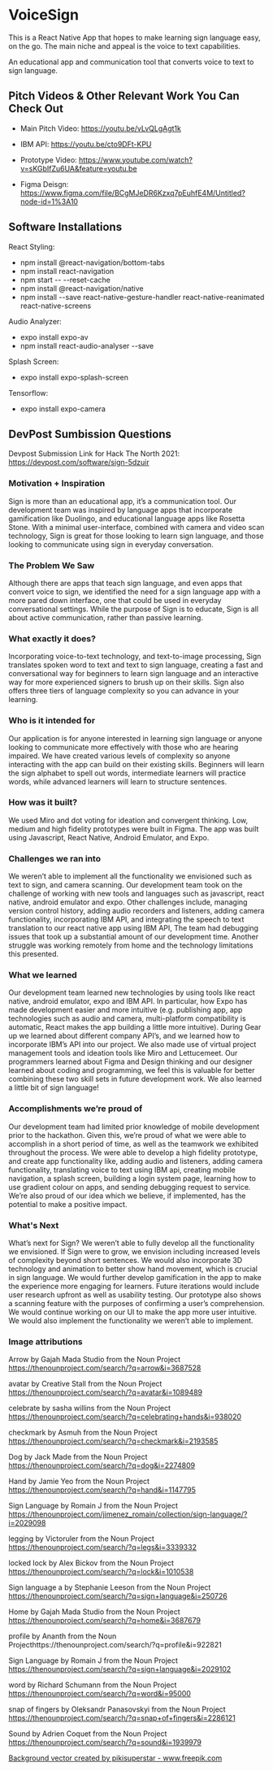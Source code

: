 # VoiceSign

This is a React Native App that hopes to make learning sign language easy, on the go. The main niche and appeal is the voice to text capabilities.

An educational app and communication tool that converts voice to text to sign language. 

## Pitch Videos & Other Relevant Work You Can Check Out
- Main Pitch Video: https://youtu.be/vLvQLgAgt1k
- IBM API: https://youtu.be/cto9DFt-KPU
- Prototype Video: https://www.youtube.com/watch?v=sKGbIfZu6UA&feature=youtu.be

- Figma Deisgn: https://www.figma.com/file/BCgMJeDR6Kzxq7pEuhfE4M/Untitled?node-id=1%3A10

## Software Installations

React Styling:
- npm install @react-navigation/bottom-tabs
- npm install react-navigation
- npm start -- --reset-cache
- npm install @react-navigation/native
- npm install --save react-native-gesture-handler react-native-reanimated react-native-screens

Audio Analyzer:
- expo install expo-av
- npm install react-audio-analyser --save

Splash Screen:
- expo install expo-splash-screen

Tensorflow:
- expo install expo-camera

## DevPost Sumbission Questions

Devpost Submission Link for Hack The North 2021: https://devpost.com/software/sign-5dzuir

### Motivation + Inspiration

Sign is more than an educational app, it’s a communication tool. Our development team was inspired by language apps that incorporate gamification like Duolingo, and educational language apps like Rosetta Stone. With a minimal user-interface, combined with camera and video scan technology, Sign is great for those looking to learn sign language, and those looking to communicate using sign in everyday conversation.

### The Problem We Saw

Although there are apps that teach sign language, and even apps that convert voice to sign, we identified the need for a sign language app with a more pared down interface, one that could be used in everyday conversational settings. While the purpose of Sign is to educate, Sign is all about active communication, rather than passive learning.

### What exactly it does?

Incorporating voice-to-text technology, and text-to-image processing, Sign translates spoken word to text and text to sign language, creating a fast and conversational way for beginners to learn sign language and an interactive way for more experienced signers to brush up on their skills. Sign also offers three tiers of language complexity so you can advance in your learning.

### Who is it intended for

Our application is for anyone interested in learning sign language or anyone looking to communicate more effectively with those who are hearing impaired. We have created various levels of complexity so anyone interacting with the app can build on their existing skills. Beginners will learn the sign alphabet to spell out words, intermediate learners will practice words, while advanced learners will learn to structure sentences.

### How was it built?

We used Miro and dot voting for ideation and convergent thinking. Low, medium and high fidelity prototypes were built in Figma. The app was built using Javascript, React Native, Android Emulator, and Expo.

### Challenges we ran into 

We weren’t able to implement all the functionality we envisioned such as text to sign, and camera scanning. Our development team took on the challenge of working with new tools and languages such as javascript, react native, android emulator and expo. Other challenges include, managing version control history, adding audio recorders and listeners, adding camera functionality, incorporating IBM API, and integrating the speech to text translation to our react native app using IBM API, The team had debugging issues that took up a substantial amount of our development time. Another struggle was working remotely from home and the technology limitations this presented.

### What we learned

Our development team learned new technologies by using tools like react native, android emulator, expo and IBM API. In particular, how Expo has made development easier and more intuitive (e.g. publishing app, app technologies such as audio and camera, multi-platform compatibility is automatic, React makes the app building a little more intuitive). During Gear up we learned about different company API’s, and we learned how to incorporate IBM’s API into our project. We also made use of virtual project management tools and ideation tools like Miro and Lettucemeet. Our programmers learned about Figma and Design thinking and our designer learned about coding and programming, we feel this is valuable for better combining these two skill sets in future development work. We also learned a little bit of sign language!

### Accomplishments we’re proud of

Our development team had limited prior knowledge of mobile development prior to the hackathon. Given this, we’re proud of what we were able to accomplish in a short period of time, as well as the teamwork we exhibited throughout the process. We were able to develop a high fidelity prototype, and create app functionality like, adding audio and listeners, adding camera functionality, translating voice to text using IBM api, creating mobile navigation, a splash screen, building a login system page, learning how to use gradient colour on apps, and sending debugging request to service. We’re also proud of our idea which we believe, if implemented, has the potential to make a positive impact.

### What's Next

What’s next for Sign? We weren’t able to fully develop all the functionality we envisioned. If Sign were to grow, we envision including increased levels of complexity beyond short sentences. We would also incorporate 3D technology and animation to better show hand movement, which is crucial in sign language. We would further develop gamification in the app to make the experience more engaging for learners. Future iterations would include user research upfront as well as usability testing. Our prototype also shows a scanning feature with the purposes of confirming a user’s comprehension. We would continue working on our UI to make the app more user intuitive. We would also implement the functionality we weren’t able to implement. 

### Image attributions
Arrow by Gajah Mada Studio from the Noun Project
https://thenounproject.com/search/?q=arrow&i=3687528
 
avatar by Creative Stall from the Noun Project https://thenounproject.com/search/?q=avatar&i=1089489
 
celebrate by sasha willins from the Noun Project
https://thenounproject.com/search/?q=celebrating+hands&i=938020
 
checkmark by Asmuh from the Noun Project
https://thenounproject.com/search/?q=checkmark&i=2193585
 
Dog by Jack Made from the Noun Project
https://thenounproject.com/search/?q=dog&i=2274809
 
Hand by Jamie Yeo from the Noun Project
https://thenounproject.com/search/?q=hand&i=1147795
 
Sign Language by Romain J from the Noun Project
https://thenounproject.com/jimenez_romain/collection/sign-language/?i=2029098
 
legging by Victoruler from the Noun Project
https://thenounproject.com/search/?q=legs&i=3339332
 
locked lock by Alex Bickov from the Noun Project
https://thenounproject.com/search/?q=lock&i=1010538
 
Sign language a by Stephanie Leeson from the Noun Project
https://thenounproject.com/search/?q=sign+language&i=250726
 
Home by Gajah Mada Studio from the Noun Project
https://thenounproject.com/search/?q=home&i=3687679
 
profile by Ananth from the Noun Projecthttps://thenounproject.com/search/?q=profile&i=922821
 
Sign Language by Romain J from the Noun Project
https://thenounproject.com/search/?q=sign+language&i=2029102
 
word by Richard Schumann from the Noun Project
https://thenounproject.com/search/?q=word&i=95000
 
snap of fingers by Oleksandr Panasovskyi from the Noun Project
https://thenounproject.com/search/?q=snap+of+fingers&i=2286121
 
Sound by Adrien Coquet from the Noun Project
https://thenounproject.com/search/?q=sound&i=1939979

<a href="https://www.freepik.com/vectors/background">Background vector created by pikisuperstar - www.freepik.com</a>
